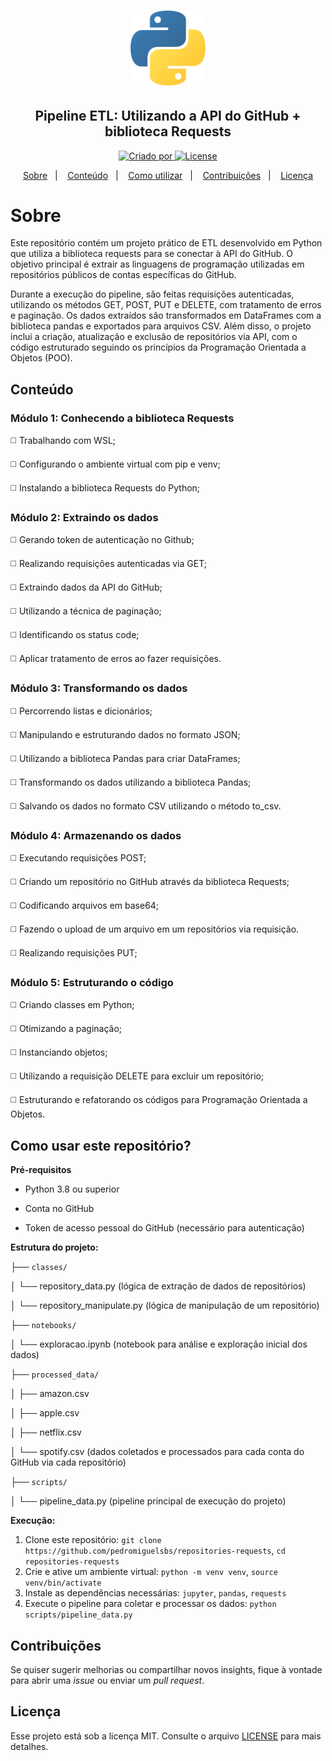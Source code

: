 <h1 align="center">
  <img alt="Ícone Python" title="Ícone Python" src="https://github.com/pedromiguelsbs/weather-airflow/blob/main/assets/python-logo.png" width="120px" /> 
</h1> 

<h2 align="center">Pipeline ETL: Utilizando a API do GitHub + biblioteca Requests</h2> 

<p align="center">
 <a href="https://www.linkedin.com/in/pedromiguelsbs/">
   <img alt="Criado por" src="https://img.shields.io/static/v1?label=Criador&message=pedromiguelsbs&color=FFD34B&labelColor=000000">
 </a>
 <a href="https://github.com/pedromiguelsbs/repositories-requests/blob/main/LICENSE">
   <img alt="License" src="https://img.shields.io/static/v1?label=License&message=MIT&color=FFD34B&labelColor=000000">
 </a>
</p> 

<p align="center">
  <a href="#sobre">Sobre</a>&nbsp;&nbsp;&nbsp;|&nbsp;&nbsp;&nbsp;
  <a href="#conteúdo">Conteúdo</a>&nbsp;&nbsp;&nbsp;|&nbsp;&nbsp;&nbsp;
  <a href="#como-usar-este-repositório">Como utilizar</a>&nbsp;&nbsp;&nbsp;|&nbsp;&nbsp;&nbsp;
  <a href="#contribuições">Contribuições</a>&nbsp;&nbsp;&nbsp;|&nbsp;&nbsp;&nbsp;
  <a href="#licença">Licença</a>
</p>

# Sobre 
Este repositório contém um projeto prático de ETL desenvolvido em Python que utiliza a biblioteca requests para se conectar à API do GitHub. O objetivo principal é extrair as linguagens de programação utilizadas em repositórios públicos de contas específicas do GitHub.

Durante a execução do pipeline, são feitas requisições autenticadas, utilizando os métodos GET, POST, PUT e DELETE, com tratamento de erros e paginação. Os dados extraídos são transformados em DataFrames com a biblioteca pandas e exportados para arquivos CSV. Além disso, o projeto inclui a criação, atualização e exclusão de repositórios via API, com o código estruturado seguindo os princípios da Programação Orientada a Objetos (POO).

## Conteúdo

### Módulo 1: Conhecendo a biblioteca Requests
◻️ Trabalhando com WSL;

◻️ Configurando o ambiente virtual com pip e venv;

◻️ Instalando a biblioteca Requests do Python;


### Módulo 2: Extraindo os dados
◻️ Gerando token de autenticação no Github;

◻️ Realizando requisições autenticadas via GET;

◻️ Extraindo dados da API do GitHub;

◻️ Utilizando a técnica de paginação;

◻️ Identificando os status code;

◻️ Aplicar tratamento de erros ao fazer requisições.

### Módulo 3: Transformando os dados
◻️ Percorrendo listas e dicionários;

◻️ Manipulando e estruturando dados no formato JSON;

◻️ Utilizando a biblioteca Pandas para criar DataFrames;

◻️ Transformando os dados utilizando a biblioteca Pandas;

◻️ Salvando os dados no formato CSV utilizando o método to_csv.


### Módulo 4: Armazenando os dados
◻️ Executando requisições POST;

◻️ Criando um repositório no GitHub através da biblioteca Requests;

◻️ Codificando arquivos em base64;

◻️ Fazendo o upload de um arquivo em um repositórios via requisição.

◻️ Realizando requisições PUT;

### Módulo 5: Estruturando o código
◻️ Criando classes em Python;

◻️ Otimizando a paginação;

◻️ Instanciando objetos;

◻️ Utilizando a requisição DELETE para excluir um repositório;

◻️ Estruturando e refatorando os códigos para Programação Orientada a Objetos.

## Como usar este repositório?
**Pré-requisitos**

- Python 3.8 ou superior

- Conta no GitHub

- Token de acesso pessoal do GitHub (necessário para autenticação)

**Estrutura do projeto:**

├── `classes/`

│   └── repository_data.py (lógica de extração de dados de repositórios)

│   └── repository_manipulate.py (lógica de manipulação de um repositório)

├── `notebooks/` 

│   └── exploracao.ipynb  (notebook para análise e exploração inicial dos dados)

├── `processed_data/`

│   ├── amazon.csv

│   ├── apple.csv

│   ├── netflix.csv

│   └── spotify.csv (dados coletados e processados para cada conta do GitHub via cada repositório)

├── `scripts/`

│   └── pipeline_data.py (pipeline principal de execução do projeto)

**Execução:**

1) Clone este repositório: `git clone https://github.com/pedromiguelsbs/repositories-requests`, `cd repositories-requests`
2) Crie e ative um ambiente virtual: `python -m venv venv`, `source venv/bin/activate`
3) Instale as dependências necessárias: `jupyter`, `pandas`, `requests` 
4) Execute o pipeline para coletar e processar os dados: `python scripts/pipeline_data.py`

## Contribuições
Se quiser sugerir melhorias ou compartilhar novos insights, fique à vontade para abrir uma _issue_ ou enviar um _pull request_.  

## Licença
Esse projeto está sob a licença MIT. Consulte o arquivo [LICENSE](https://github.com/pedromiguelsbs/repositories-requests/blob/main/LICENSE) para mais detalhes.
